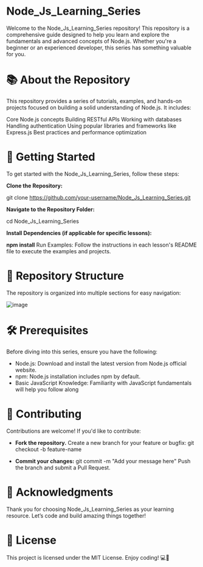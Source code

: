 
# **Node_Js_Learning_Series**
Welcome to the Node_Js_Learning_Series repository! This repository is a comprehensive guide designed to help you learn and explore the fundamentals and advanced concepts of Node.js. Whether you're a beginner or an experienced developer, this series has something valuable for you.

# **📚 About the Repository**
This repository provides a series of tutorials, examples, and hands-on projects focused on building a solid understanding of Node.js. It includes:

Core Node.js concepts
Building RESTful APIs
Working with databases
Handling authentication
Using popular libraries and frameworks like Express.js
Best practices and performance optimization

# **🚀 Getting Started**
To get started with the Node_Js_Learning_Series, follow these steps:

**Clone the Repository:**

git clone https://github.com/your-username/Node_Js_Learning_Series.git

**Navigate to the Repository Folder:**

cd Node_Js_Learning_Series

**Install Dependencies (if applicable for specific lessons):**

**npm install**
Run Examples: Follow the instructions in each lesson's README file to execute the examples and projects.

# **📂 Repository Structure**
The repository is organized into multiple sections for easy navigation:

![image](https://github.com/user-attachments/assets/81bc17f6-0dda-4301-80f9-53e143fc4502)

# **🛠 Prerequisites**
Before diving into this series, ensure you have the following:

- Node.js: Download and install the latest version from Node.js official website.
- npm: Node.js installation includes npm by default.
- Basic JavaScript Knowledge: Familiarity with JavaScript fundamentals will help you follow along


# **🤝 Contributing**
Contributions are welcome! If you'd like to contribute:

- **Fork the repository.**
Create a new branch for your feature or bugfix:
git checkout -b feature-name

- **Commit your changes:**
git commit -m "Add your message here"
Push the branch and submit a Pull Request.

# **🌟 Acknowledgments**
Thank you for choosing Node_Js_Learning_Series as your learning resource. Let’s code and build amazing things together!

# **📝 License**
This project is licensed under the MIT License.
Enjoy coding! 💻🎉



